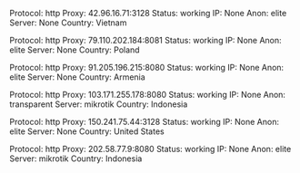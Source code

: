 Protocol: http
Proxy: 42.96.16.71:3128
Status: working
IP: None
Anon: elite
Server: None
Country: Vietnam

Protocol: http
Proxy: 79.110.202.184:8081
Status: working
IP: None
Anon: elite
Server: None
Country: Poland

Protocol: http
Proxy: 91.205.196.215:8080
Status: working
IP: None
Anon: elite
Server: None
Country: Armenia

Protocol: http
Proxy: 103.171.255.178:8080
Status: working
IP: None
Anon: transparent
Server: mikrotik
Country: Indonesia

Protocol: http
Proxy: 150.241.75.44:3128
Status: working
IP: None
Anon: elite
Server: None
Country: United States

Protocol: http
Proxy: 202.58.77.9:8080
Status: working
IP: None
Anon: elite
Server: mikrotik
Country: Indonesia

